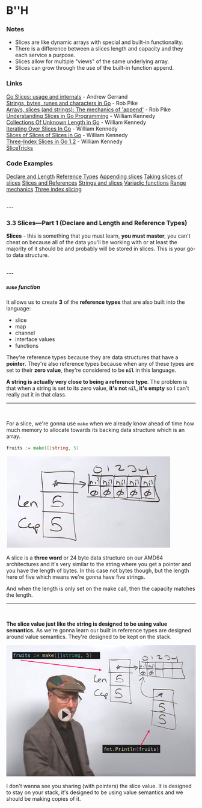 # B''H 


### Notes

* Slices are like dynamic arrays with special and built-in functionality.
* There is a difference between a slices length and capacity and they each service a purpose.
* Slices allow for multiple "views" of the same underlying array.
* Slices can grow through the use of the built-in function append.

### Links

[Go Slices: usage and internals](https://blog.golang.org/go-slices-usage-and-internals) - Andrew Gerrand    
[Strings, bytes, runes and characters in Go](https://blog.golang.org/strings) - Rob Pike    
[Arrays, slices (and strings): The mechanics of 'append'](https://blog.golang.org/slices) - Rob Pike    
[Understanding Slices in Go Programming](https://www.ardanlabs.com/blog/2013/08/understanding-slices-in-go-programming.html) - William Kennedy    
[Collections Of Unknown Length in Go](https://www.ardanlabs.com/blog/2013/08/collections-of-unknown-length-in-go.html) - William Kennedy    
[Iterating Over Slices In Go](https://www.ardanlabs.com/blog/2013/09/iterating-over-slices-in-go.html) - William Kennedy    
[Slices of Slices of Slices in Go](https://www.ardanlabs.com/blog/2013/09/slices-of-slices-of-slices-in-go.html) - William Kennedy    
[Three-Index Slices in Go 1.2](https://www.ardanlabs.com/blog/2013/12/three-index-slices-in-go-12.html) - William Kennedy    
[SliceTricks](https://github.com/golang/go/wiki/SliceTricks)    

### Code Examples

[Declare and Length](example1/example1.go) 
[Reference Types](example2/example2.go) 
[Appending slices](example4/example4.go) 
[Taking slices of slices](example3/example3.go) 
[Slices and References](example5/example5.go) 
[Strings and slices](example6/example6.go) 
[Variadic functions](example7/example7.go) 
[Range mechanics](example8/example8.go) 
[Three index slicing](advanced/example1/example1.go) 


<br>
---

### 3.3 Slices—Part 1 (Declare and Length and Reference Types)

**Slices** - this is something that you must learn, **you must master**, you can't cheat on because all of the data you'll be working with or at least the majority of it should be and probably will be stored in slices. This is your go-to data structure. 

<br>
---

##### `make` function 

It allows us to create **3** of the **reference types** that are also built into the language: 
- slice
- map
- channel
- interface values 
- functions


They're reference types because they are data structures that have a **pointer**. They're also reference types because when any of these types are set to their **zero value**, they're considered to be **`nil`** in this language. 

**A string is actually very close to being a reference type**. The problem is that when a string is set to its zero value, **it's not `nil`, it's empty** so I can't really put it in that class. 

---
<br>

For a slice, we're gonna use `make` when we already know ahead of time how much memory to allocate towards its backing data structure which is an array. 

```go
fruits := make([]string, 5)
```

![](img/slice.png)

A slice is a **three word** or 24 byte data structure on our AMD64 architectures and it's very similar to the string where you get a pointer and you have the length of bytes. In this case not bytes though, but the length here of five which means we're gonna have five strings. 

And when the length is only set on the make call, then the capacity matches the length. 

---
<br>

**The slice value just like the string is designed to be using value semantics.** As we're gonna learn our built in reference types are designed around value semantics. They're designed to be kept on the stack. 

![](img/slice-2.png)


I don't wanna see you sharing (with pointers) the slice value. It is designed to stay on your stack, it's designed to be using value semantics and we should be making copies of it. 

